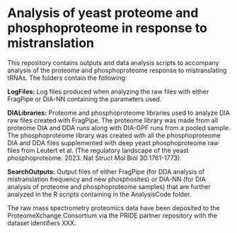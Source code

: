 # Analysis of yeast proteome and phosphoproteome in response to mistranslation

This repository contains outputs and data analysis scripts to accompany analysis of the proteome and phosphoproteome response to mistranslating tRNAs. The folders contain the following:

**LogFiles:** Log files produced when analyzing the raw files with either FragPipe or DIA-NN containing the parameters used.

**DIALibraries:** Proteome and phosphoproteome libraries used to analyze DIA raw files created with FragPipe. The proteome library was made from all proteome DIA and DDA runs along with DIA-GPF runs from a pooled sample. The phosphoproteome library was created with all the phosphoproteome DIA and DDA files supplemented with deep yeast phosphoproteome raw files from Leutert et al. (The regulatory landscape of the yeast phosphoproteome. 2023. Nat Struct Mol Biol 30:1761-1773). 

**SearchOutputs:** Output files of either FragPipe (for DDA analysis of mistranslation frequency and new phosphosites) or DIA-NN (for DIA analysis of proteome and phosphoproteome samples) that are further analyzed in the R scripts containing in the AnalysisCode folder.

The raw mass spectrometry proteomics data have been deposited to the ProteomeXchange Consortium via the PRIDE partner repository with the dataset identifiers XXX.
